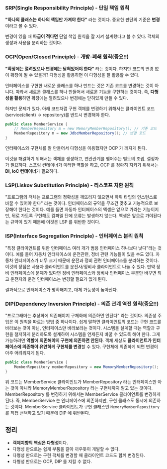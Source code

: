 ### SRP(Single Responsibility Principle) - 단일 책임 원칙
**"하나의 클래스는 하나의 책임만 가져야 한다"** 라는 것이다. 중요한 판단의 기준은 **변경** 이라고 볼 수 있다.        

변경이 있을 때 **파급이 적다면** 단일 책임 원칙을 잘 지켜 설계했다고 볼 수 있다. 객체의 생성과 사용을 분리하는 것이다.

### OCP(Open/Closed Principle) - 개방-폐쇄 원칙(중요!!)
**"확장에는 열려있으나 변경에는 닫혀있어야 한다"** 라는 것이다. 하지만 코드의 변경 없이 확장이 될 수 있을까?
다형성을 활용하면 이 다형성을 잘 활용할 수 있다.   

인터페이스를 구현한 새로운 클래스를 하나 만드는 것은 기존 코드를 변경하는 것이 아니다. 따라서 새로운 클래스를 하나 만들어서 새로운 기능을 구현하는 것이다.
즉, **다형성을 활용**하면 확장에는 열려있으나 변경에는 닫혀있게 만들 수 있다.

하지만 문제가 있다.
아래 코드처럼 구현 객체를 변경하기 위해서는 클라이언트 코드(service(client) -> repository)를 반드시 변경해야 한다.
```java
public class MemberService {
	// MemberRepository m = new MemoryMemberRepository(); // 기존 코드
	MemberRepository m = new JdbcMemberRepository(); // 변경 코드
}
```
인터페이스와 구현체를 잘 만들어서 다형성을 이용했지만 OCP 가 깨지게 된다.

이것을 해결하기 위해서는 객체를 생성하고, 연관관계를 맺어주는 별도의 조립, 설정자가 필요하다. 
스프링 컨테이너가 이러한 역할을 하고, OCP 를 정확히 지키기 위해서는 **DI, IoC 컨테이너**가 필요하다.

### LSP(Liskov Substitution Principle) - 리스코프 치환 원칙
"프로그램의 객체는 프로그램의 정확성을 깨뜨리지 않으면서 하위 타입의 인스턴스로 바꿀 수 있어야 한다" 라는 것이다.
인터페이스의 규약을 무조건 맞추고 기능적으로 보장해야 한다는 것이다. 예를 들면 자동차 인터페이스의 엑셀은 앞으로 가라는 기능이지만, 뒤로 가도록 구현해도 컴파일 단에 오류는 발생하지 않는다. 엑셀은 앞으로 가야된다는 규약이 있기 때문에 이것은 LSP 를 위반한 것이다.

### ISP(Interface Segregation Principle) - 인터페이스 분리 원칙
"특정 클라이언트를 위한 인터페이스 여러 개가 범용 인터페이스 하나보다 낫다"라는 것이다.
예를 들어 자동차 인터페이스에 운전관련, 정비 관련 기능들이 있을 수도 있다. 자동차 인터페이스가 너무 크기 때문에 운전과 정비 관련 인터페이스를 분리하는 것이다.
이것의 장점은 사용자 클라이언트를 운전사/정비사 클라이언트로 나눌 수 있다. 만약 정비 인터페이스에 문제가 있다면 정비 인터페이스와 정비사 인터페이스 부분만 바꾸면 되고 운전자와 운전 인터페이스는 변경할 필요가 없게 된다.

결과적으로 인터페이스가 명확해지고, 대체 가능성이 높아진다.


### DIP(Dependency Inversion Principle) - 의존 관계 역전 원칙(중요!!)
"프로그래머는 추상화에 의존해야지 구체화에 의존하면 안된다" 라는 것이다. 의존성 주입은 이 원칙을 따르는 방법 중 하나이다.
쉽게 말하면 클라이언트의 코드는 구현 코드를 바라보는 것이 아닌, 인터페이스만 바라보라는 것이다. 시스템을 설계할 때는 역할과 구현을 철저하게 분리하도록 설계하여 시스템을 언제든지 바꿀 수 있도록 해야 한다.
그게 가능하려면 **역할에 의존해야지 구현에 의존하면 안된다**.
객체 세상도 **클라이언트가 인터페이스에 의존해야 유연하게 구현체를 변경**할 수 있다. 구현체에 의존하게 되면 변경이 아주 어려워지게 된다.

```java
public class MemberService {
	MemberRepository memberRepository = new MemoryMemberRepository();
}
```

위 코드는 MemberService 클라이언트가 MemberRepository 라는 인터페이스만 아는 것이 아니라 MemoryMemberRepository 라는 구현체까지 알고 있는 것이다. MemberRepository 를 변경하기 위해서는 MemberService 클라이언트를 변경하게 된다. 즉, MemberService 는 인터페이스에 의존하지만, 구현 클래스도 동시에 의존하는 것이다.
MemberService 클라이언트가 구현 클래스인 `MemoryMemberRepository` 를 직접 선택하고 있기 때문에 DIP 에 위반된다.


## 정리
- **객체지향의 핵심은 다형성**이다.
- 다형성 만으로는 쉽게 부품을 갈아 끼우듯이 개발할 수 없다.
- 다형성 만으로는 구현 객체를 변경할 때 클라이언트 코드도 함께 변경된다.
- 다형성 만으로는 OCP, DIP 를 지킬 수 없다.